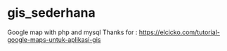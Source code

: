 # gis_sederhana
Google map with php and mysql
Thanks for : https://elcicko.com/tutorial-google-maps-untuk-aplikasi-gis
